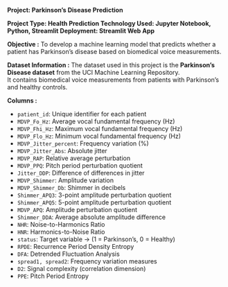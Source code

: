 **Project: Parkinson’s Disease Prediction**

**Project Type: Health Prediction
Technology Used: Jupyter Notebook, Python, Streamlit
Deployment: Streamlit Web App**

**Objective :**
To develop a machine learning model that predicts whether a patient has Parkinson’s disease based on biomedical voice measurements.

**Dataset Information :**
The dataset used in this project is the **Parkinson’s Disease dataset** from the UCI Machine Learning Repository.  
It contains biomedical voice measurements from patients with Parkinson’s and healthy controls.  

**Columns :**
- `patient_id`: Unique identifier for each patient
- `MDVP_Fo_Hz`: Average vocal fundamental frequency (Hz)
- `MDVP_Fhi_Hz`: Maximum vocal fundamental frequency (Hz)
- `MDVP_Flo_Hz`: Minimum vocal fundamental frequency (Hz)
- `MDVP_Jitter_percent`: Frequency variation (%)
- `MDVP_Jitter_Abs`: Absolute jitter
- `MDVP_RAP`: Relative average perturbation
- `MDVP_PPQ`: Pitch period perturbation quotient
- `Jitter_DDP`: Difference of differences in jitter
- `MDVP_Shimmer`: Amplitude variation
- `MDVP_Shimmer_Db`: Shimmer in decibels
- `Shimmer_APQ3`: 3-point amplitude perturbation quotient
- `Shimmer_APQ5`: 5-point amplitude perturbation quotient
- `MDVP_APQ`: Amplitude perturbation quotient
- `Shimmer_DDA`: Average absolute amplitude difference
- `NHR`: Noise-to-Harmonics Ratio
- `HNR`: Harmonics-to-Noise Ratio
- `status`: Target variable → (1 = Parkinson’s, 0 = Healthy)
- `RPDE`: Recurrence Period Density Entropy
- `DFA`: Detrended Fluctuation Analysis
- `spread1, spread2`: Frequency variation measures
- `D2`: Signal complexity (correlation dimension)
- `PPE`: Pitch Period Entropy


